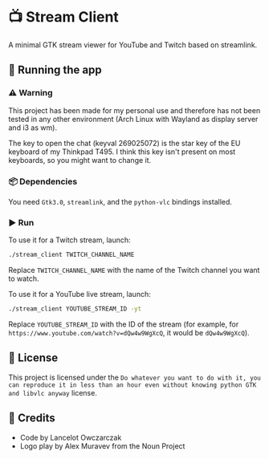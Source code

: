 # 📺 Stream Client

A minimal GTK stream viewer for YouTube and Twitch based on streamlink.

## 🚀 Running the app

### ⚠️ Warning

This project has been made for my personal use and therefore has not been tested in any other environment (Arch Linux with Wayland as display server and i3 as wm).

The key to open the chat (keyval 269025072) is the star key of the EU keyboard of my Thinkpad T495. I think this key isn't present on most keyboards, so you might want to change it.

### 📦 Dependencies

You need `Gtk3.0`, `streamlink`, and the `python-vlc` bindings installed.

### ▶️ Run

To use it for a Twitch stream, launch:

```sh
./stream_client TWITCH_CHANNEL_NAME
```

Replace `TWITCH_CHANNEL_NAME` with the name of the Twitch channel you want to watch.

To use it for a YouTube live stream, launch:

```sh
./stream_client YOUTUBE_STREAM_ID -yt
```

Replace `YOUTUBE_STREAM_ID` with the ID of the stream (for example, for `https://www.youtube.com/watch?v=dQw4w9WgXcQ`, it would be `dQw4w9WgXcQ`).

## 📝 License

This project is licensed under the `Do whatever you want to do with it, you can reproduce it in less than an hour even without knowing python GTK and libvlc anyway` license.

## 🙏 Credits

* Code by Lancelot Owczarczak
* Logo play by Alex Muravev from the Noun Project

